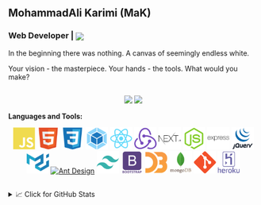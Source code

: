 <h2>MohammadAli Karimi (MaK)</h2>
<h3>Web Developer | <img align="center"
    src="https://visitor-badge.glitch.me/badge?page_id=https://github.com/makarimi76&style=for-the-badge"></h3>
In the beginning there was nothing. A canvas of seemingly endless white.

Your vision - the masterpiece. Your hands - the tools. What would you make?

<h2></h2>

<p align="center">
  <a href="https://www.linkedin.com/in/makarimi76/"><img
      src="https://img.shields.io/badge/-LinkedIn-blue?style=for-the-badge&logo=Linkedin&logoColor=white&link=https://www.linkedin.com/in/makarimi76/"></a>
  <a href="mailto:ma.karimi76@gmail.com"><img
      src="https://img.shields.io/badge/-Gmail-f4f4f4?style=for-the-badge&labelColor=f4f4f4&logo=gmail&logoColor=D14836&link=mailto:ma.karimi76@gmail.com/"></a>
</p>


**Languages and Tools:**
<p align="center">
  <a target="_blank" href="https://javascript.info/"><img
      src="https://raw.githubusercontent.com/devicons/devicon/master/icons/javascript/javascript-plain.svg"
      alt="Javascript" width="45" height="45" /></a>
  <a target="_blank" href="https://www.w3schools.com/html/"><img
      src="https://raw.githubusercontent.com/devicons/devicon/master/icons/html5/html5-original.svg" alt="HTML"
      width="45" height="45" /></a>
  <a target="_blank" href="https://www.w3schools.com/css/"><img
      src="https://raw.githubusercontent.com/devicons/devicon/master/icons/css3/css3-original.svg" alt="CSS" width="45"
      height="45" /></a>
    <a target="_blank" href="https://webpack.js.org/"><img
      src="https://raw.githubusercontent.com/devicons/devicon/master/icons/webpack/webpack-original.svg" alt="Webpack"
      width="45" height="45" /></a>
  <a target="_blank" href="https://reactjs.org/"><img
      src="https://raw.githubusercontent.com/devicons/devicon/master/icons/react/react-original.svg" alt="ReactJS"
      width="45" height="45" /></a>
  <a target="_blank" href="https://redux.js.org/"><img
      src="https://raw.githubusercontent.com/devicons/devicon/master/icons/redux/redux-original.svg" alt="Redux"
      width="45" height="45" /></a>
  <a target="_blank" href="https://nextjs.org/"><img
      src="https://raw.githubusercontent.com/devicons/devicon/master/icons/nextjs/nextjs-original-wordmark.svg"
      alt="NextJS" width="45" height="45" /></a>
  <a target="_blank" href="https://nodejs.org/"><img
      src="https://raw.githubusercontent.com/devicons/devicon/master/icons/nodejs/nodejs-plain.svg" alt="Express"
      width="45" height="45" /></a>
  <a target="_blank" href="https://expressjs.com/"><img
      src="https://raw.githubusercontent.com/devicons/devicon/master/icons/express/express-original-wordmark.svg"
      alt="Express" width="45" height="45" /></a>
  <a target="_blank" href="https://jquery.com/"><img
      src="https://raw.githubusercontent.com/devicons/devicon/master/icons/jquery/jquery-original-wordmark.svg"
      alt="jQuery" width="45" height="45" /></a>
  <a target="_blank" href="https://material-ui.com/"><img
      src="https://raw.githubusercontent.com/devicons/devicon/master/icons/materialui/materialui-original.svg"
      alt="Material-UI" width="45" height="45" /></a>
  <a target="_blank" href="https://ant.design/"><img
      src="https://gw.alipayobjects.com/zos/rmsportal/KDpgvguMpGfqaHPjicRK.svg" alt="Ant Design" width="45"
      height="45" /></a>
  <a target="_blank" href="https://tailwindcss.com/"><img
      src="https://raw.githubusercontent.com/devicons/devicon/master/icons/tailwindcss/tailwindcss-plain.svg"
      alt="TailwindCSS" width="45" height="45" /></a>
  <a target="_blank" href="https://getbootstrap.com/"><img
      src="https://raw.githubusercontent.com/devicons/devicon/master/icons/bootstrap/bootstrap-plain-wordmark.svg"
      alt="Bootstrap" width="45" height="45" /></a>
  <a target="_blank" href="https://d3js.org/"><img
      src="https://raw.githubusercontent.com/devicons/devicon/master/icons/d3js/d3js-plain.svg" alt="D3JS"
      width="45" height="45" /></a>
  <a target="_blank" href="https://www.mongodb.com/"><img
      src="https://raw.githubusercontent.com/devicons/devicon/master/icons/mongodb/mongodb-original-wordmark.svg"
      alt="mongoDB" width="45" height="45" /></a>
  <a target="_blank" href="https://git-scm.com/"><img
      src="https://raw.githubusercontent.com/devicons/devicon/master/icons/git/git-plain.svg" alt="git" width="45"
      height="45" /></a>
  <a target="_blank" href="https://heroku.com/"><img
      src="https://raw.githubusercontent.com/devicons/devicon/master/icons/heroku/heroku-original-wordmark.svg"
      alt="heroku" width="45" height="45" /></a>
</p>

<h2></h2>

<details>
  <summary>📈 Click for GitHub Stats</summary>
  <img alt="Top Language" align="center" width="30%"
    src="https://github-readme-stats.vercel.app/api/top-langs/?username=makarimi76&langs_count=4&theme=dracula" />
  <img alt="GitHub Stats" align="top" width="62%"
    src="https://github-readme-stats.vercel.app/api?username=makarimi76&theme=dracula" />
</details>

<!-- 
<a href="https://github.com/makarimi76/react-navigation" target="_blank">
  <img align="center"
    src="https://github-readme-stats.vercel.app/api/pin/?username=makarimi76&repo=react-navigation&theme=dracula" />
</a> -->
